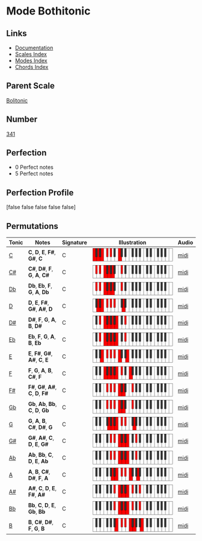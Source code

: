 # Mode Bothitonic

## Links

- [Documentation](index.md)
- [Scales Index](Scales.md)
- [Modes Index](Modes.md)
- [Chords Index](Chords.md)

## Parent Scale

[Bolitonic](ScaleBolitonic.md)

## Number

[341](https://ianring.com/musictheory/scales/341)

## Perfection

- 0 Perfect notes
- 5 Perfect notes

## Perfection Profile

[false false false false false]

## Permutations

| Tonic | Notes | Signature | Illustration | Audio |
|-------|-------|-----------|--------------|-------|
| [C](ModeCNaturalBothitonic.md) | **C**, **D**, **E**, **F#**, **G#**, **C** | C | ![CNaturalBothitonic](ModeCNaturalBothitonic.png) | [midi](https://github.com/edipermadi/music/blob/main/docs/ModeCNaturalBothitonic.mid?raw=true) |
| [C#](ModeCSharpBothitonic.md) | **C#**, **D#**, **F**, **G**, **A**, **C#** | C | ![CSharpBothitonic](ModeCSharpBothitonic.png) | [midi](https://github.com/edipermadi/music/blob/main/docs/ModeCSharpBothitonic.mid?raw=true) |
| [Db](ModeDFlatBothitonic.md) | **Db**, **Eb**, **F**, **G**, **A**, **Db** | C | ![DFlatBothitonic](ModeDFlatBothitonic.png) | [midi](https://github.com/edipermadi/music/blob/main/docs/ModeDFlatBothitonic.mid?raw=true) |
| [D](ModeDNaturalBothitonic.md) | **D**, **E**, **F#**, **G#**, **A#**, **D** | C | ![DNaturalBothitonic](ModeDNaturalBothitonic.png) | [midi](https://github.com/edipermadi/music/blob/main/docs/ModeDNaturalBothitonic.mid?raw=true) |
| [D#](ModeDSharpBothitonic.md) | **D#**, **F**, **G**, **A**, **B**, **D#** | C | ![DSharpBothitonic](ModeDSharpBothitonic.png) | [midi](https://github.com/edipermadi/music/blob/main/docs/ModeDSharpBothitonic.mid?raw=true) |
| [Eb](ModeEFlatBothitonic.md) | **Eb**, **F**, **G**, **A**, **B**, **Eb** | C | ![EFlatBothitonic](ModeEFlatBothitonic.png) | [midi](https://github.com/edipermadi/music/blob/main/docs/ModeEFlatBothitonic.mid?raw=true) |
| [E](ModeENaturalBothitonic.md) | **E**, **F#**, **G#**, **A#**, **C**, **E** | C | ![ENaturalBothitonic](ModeENaturalBothitonic.png) | [midi](https://github.com/edipermadi/music/blob/main/docs/ModeENaturalBothitonic.mid?raw=true) |
| [F](ModeFNaturalBothitonic.md) | **F**, **G**, **A**, **B**, **C#**, **F** | C | ![FNaturalBothitonic](ModeFNaturalBothitonic.png) | [midi](https://github.com/edipermadi/music/blob/main/docs/ModeFNaturalBothitonic.mid?raw=true) |
| [F#](ModeFSharpBothitonic.md) | **F#**, **G#**, **A#**, **C**, **D**, **F#** | C | ![FSharpBothitonic](ModeFSharpBothitonic.png) | [midi](https://github.com/edipermadi/music/blob/main/docs/ModeFSharpBothitonic.mid?raw=true) |
| [Gb](ModeGFlatBothitonic.md) | **Gb**, **Ab**, **Bb**, **C**, **D**, **Gb** | C | ![GFlatBothitonic](ModeGFlatBothitonic.png) | [midi](https://github.com/edipermadi/music/blob/main/docs/ModeGFlatBothitonic.mid?raw=true) |
| [G](ModeGNaturalBothitonic.md) | **G**, **A**, **B**, **C#**, **D#**, **G** | C | ![GNaturalBothitonic](ModeGNaturalBothitonic.png) | [midi](https://github.com/edipermadi/music/blob/main/docs/ModeGNaturalBothitonic.mid?raw=true) |
| [G#](ModeGSharpBothitonic.md) | **G#**, **A#**, **C**, **D**, **E**, **G#** | C | ![GSharpBothitonic](ModeGSharpBothitonic.png) | [midi](https://github.com/edipermadi/music/blob/main/docs/ModeGSharpBothitonic.mid?raw=true) |
| [Ab](ModeAFlatBothitonic.md) | **Ab**, **Bb**, **C**, **D**, **E**, **Ab** | C | ![AFlatBothitonic](ModeAFlatBothitonic.png) | [midi](https://github.com/edipermadi/music/blob/main/docs/ModeAFlatBothitonic.mid?raw=true) |
| [A](ModeANaturalBothitonic.md) | **A**, **B**, **C#**, **D#**, **F**, **A** | C | ![ANaturalBothitonic](ModeANaturalBothitonic.png) | [midi](https://github.com/edipermadi/music/blob/main/docs/ModeANaturalBothitonic.mid?raw=true) |
| [A#](ModeASharpBothitonic.md) | **A#**, **C**, **D**, **E**, **F#**, **A#** | C | ![ASharpBothitonic](ModeASharpBothitonic.png) | [midi](https://github.com/edipermadi/music/blob/main/docs/ModeASharpBothitonic.mid?raw=true) |
| [Bb](ModeBFlatBothitonic.md) | **Bb**, **C**, **D**, **E**, **Gb**, **Bb** | C | ![BFlatBothitonic](ModeBFlatBothitonic.png) | [midi](https://github.com/edipermadi/music/blob/main/docs/ModeBFlatBothitonic.mid?raw=true) |
| [B](ModeBNaturalBothitonic.md) | **B**, **C#**, **D#**, **F**, **G**, **B** | C | ![BNaturalBothitonic](ModeBNaturalBothitonic.png) | [midi](https://github.com/edipermadi/music/blob/main/docs/ModeBNaturalBothitonic.mid?raw=true) |
